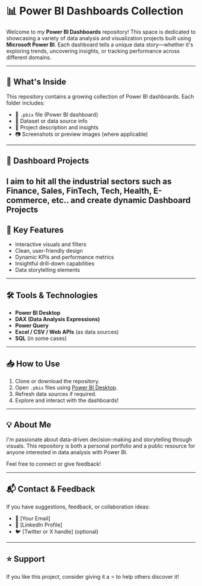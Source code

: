 # 📊 Power BI Dashboards Collection

Welcome to my **Power BI Dashboards** repository! This space is dedicated to showcasing a variety of data analysis and visualization projects built using **Microsoft Power BI**. Each dashboard tells a unique data story—whether it's exploring trends, uncovering insights, or tracking performance across different domains.

---

## 🚀 What's Inside

This repository contains a growing collection of Power BI dashboards. Each folder includes:

- 📁 `.pbix` file (Power BI dashboard)
- 📄 Dataset or data source info
- 📝 Project description and insights
- 📷 Screenshots or preview images (where applicable)

---

## 📂 Dashboard Projects

I aim to hit all the industrial sectors such as Finance, Sales, FinTech, Tech, Health, E-commerce, etc.. and create dynamic Dashboard Projects 
---

## 📌 Key Features

- Interactive visuals and filters  
- Clean, user-friendly design  
- Dynamic KPIs and performance metrics  
- Insightful drill-down capabilities  
- Data storytelling elements

---

## 🛠 Tools & Technologies

- **Power BI Desktop**
- **DAX (Data Analysis Expressions)**
- **Power Query**
- **Excel / CSV / Web APIs** (as data sources)
- **SQL** (in some cases)

---

## 📥 How to Use

1. Clone or download the repository.
2. Open `.pbix` files using [Power BI Desktop](https://powerbi.microsoft.com/desktop/).
3. Refresh data sources if required.
4. Explore and interact with the dashboards!

---

## 💡 About Me

I'm passionate about data-driven decision-making and storytelling through visuals. This repository is both a personal portfolio and a public resource for anyone interested in data analysis with Power BI.

Feel free to connect or give feedback!

---

## 📬 Contact & Feedback

If you have suggestions, feedback, or collaboration ideas:

- 📧 [Your Email]
- 💼 [LinkedIn Profile]
- 🐦 [Twitter or X handle] (optional)

---

## ⭐️ Support

If you like this project, consider giving it a ⭐️ to help others discover it!
